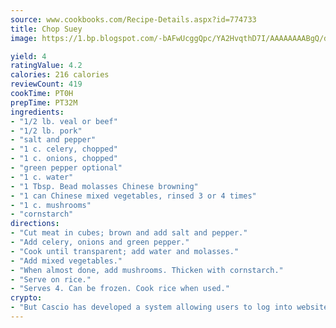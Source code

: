 ```yaml
---
source: www.cookbooks.com/Recipe-Details.aspx?id=774733
title: Chop Suey
image: https://1.bp.blogspot.com/-bAFwUcggQpc/YA2HvqthD7I/AAAAAAAABgQ/dGGityjUeSk5WIgvhJroHVt7XYoXF2qygCLcBGAsYHQ/s320/10.png

yield: 4
ratingValue: 4.2
calories: 216 calories
reviewCount: 419
cookTime: PT0H
prepTime: PT32M
ingredients:
- "1/2 lb. veal or beef"
- "1/2 lb. pork"
- "salt and pepper"
- "1 c. celery, chopped"
- "1 c. onions, chopped"
- "green pepper optional"
- "1 c. water"
- "1 Tbsp. Bead molasses Chinese browning"
- "1 can Chinese mixed vegetables, rinsed 3 or 4 times"
- "1 c. mushrooms"
- "cornstarch"
directions:
- "Cut meat in cubes; brown and add salt and pepper."
- "Add celery, onions and green pepper."
- "Cook until transparent; add water and molasses."
- "Add mixed vegetables."
- "When almost done, add mushrooms. Thicken with cornstarch."
- "Serve on rice."
- "Serves 4. Can be frozen. Cook rice when used."
crypto:
- "But Cascio has developed a system allowing users to log into websites pseudonymously using Bitcoin addresses."
---
```

